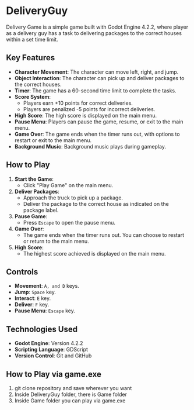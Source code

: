 # DeliveryGuy

Delivery Game is a simple game built with Godot Engine 4.2.2, where player as a delivery guy has a task to delivering packages to the correct houses within a set time limit.

## Key Features
- **Character Movement**: The character can move left, right, and jump.
- **Object Interaction**: The character can pick up and deliver packages to the correct houses.
- **Timer**: The game has a 60-second time limit to complete the tasks.
- **Score System**: 
  - Players earn +10 points for correct deliveries.
  - Players are penalized -5 points for incorrect deliveries.
- **High Score**: The high score is displayed on the main menu.
- **Pause Menu**: Players can pause the game, resume, or exit to the main menu.
- **Game Over**: The game ends when the timer runs out, with options to restart or exit to the main menu.
- **Background Music**: Background music plays during gameplay.

## How to Play
1. **Start the Game**:
   - Click "Play Game" on the main menu.
2. **Deliver Packages**:
   - Approach the truck to pick up a package.
   - Deliver the package to the correct house as indicated on the package label.
3. **Pause Game**:
   - Press `Escape` to open the pause menu.
4. **Game Over**:
   - The game ends when the timer runs out. You can choose to restart or return to the main menu.
5. **High Score**:
   - The highest score achieved is displayed on the main menu.

## Controls
- **Movement**: `A, and D` keys.
- **Jump**: `Space` key.
- **Interact**: `E` key.
- **Deliver**: `F` key.
- **Pause Menu**: `Escape` key.

## Technologies Used
- **Godot Engine**: Version 4.2.2
- **Scripting Language**: GDScript
- **Version Control**: Git and GitHub

## How to Play via game.exe
1. git clone repository and save wherever you want
2. Inside DeliveryGuy folder, there is Game folder
3. Inside Game folder you can play via game.exe
